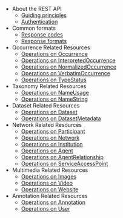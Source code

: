   * About the REST API
    * [Guiding principles](apiPrinciples.md)
    * [Authentication](apiAuthentication.md)
  * Common formats
    * [Response codes](apiResponseCodes.md)
    * [Response formats](apiResponseFormats.md)
  * Occurrence Related Resources
    * [Operations on Occurrence](apiOccurrence.md)
    * [Operations on InterpretedOccurrence](apiInterpretedOccurrence.md)
    * [Operations on NormalizedOccurrence](apiNormalizedOccurrence.md)
    * [Operations on VerbatimOccurrence](apiVerbatimOccurrence.md)
    * [Operations on TypeStatus](apiVerbatimTypeStatus.md)
  * Taxonomy Related Resources
    * [Operations on NameUsage](apiNameUsage.md)
    * [Operations on NameString](apiNameString.md)
  * Dataset Related Resources
    * [Operations on Dataset](apiDataset.md)
    * [Operations on DatasetMetadata](apiDatasetMetadata.md)
  * Network Related Resources
    * [Operations on Participant](apiDataset.md)
    * [Operations on Network](apiNetwork.md)
    * [Operations on Institution](apiInstitution.md)
    * [Operations on Agent](apiAgent.md)
    * [Operations on AgentRelationship](apiAgentRelationship.md)
    * [Operations on ServiceAccessPoint](apiServiceAccessPoint.md)
  * Multimedia Related Resources
    * [Operations on Images](apiImages.md)
    * [Operations on Video](apiVideo.md)
    * [Operations on Website](apiWebsite.md)
  * Annotation Related Resources
    * [Operations on Annotation](apiAnnotation.md)
    * [Operations on User](apiUser.md)